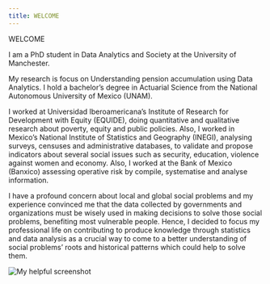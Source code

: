 ```yaml
---
title: WELCOME
---
```

WELCOME

I am a PhD student in Data Analytics and Society at the University of Manchester. 

My research is focus on Understanding pension accumulation using Data Analytics. I hold a bachelor’s degree in Actuarial Science from the National Autonomous University of Mexico (UNAM). 

I worked at Universidad Iberoamericana’s Institute of Research for Development with Equity (EQUIDE), doing quantitative and qualitative research about poverty, equity and public policies. Also, I worked in Mexico’s National Institute of Statistics and Geography (INEGI), analysing surveys, censuses and administrative databases, to validate and propose indicators about several social issues such as security, education, violence against women and economy. Also, I worked at the Bank of Mexico (Banxico) assessing operative risk by compile, systematise and analyse information. 

I have a profound concern about local and global social problems and my experience convinced me that the data collected by governments and organizations must be wisely used in making decisions to solve those social problems, benefiting most vulnerable people. Hence, I decided to focus my professional life on contributing to produce knowledge through statistics and data analysis as a crucial way to come to a better understanding of social problems’ roots and historical patterns which could help to solve them.

![My helpful screenshot](/assets/screenshot.jpg)
